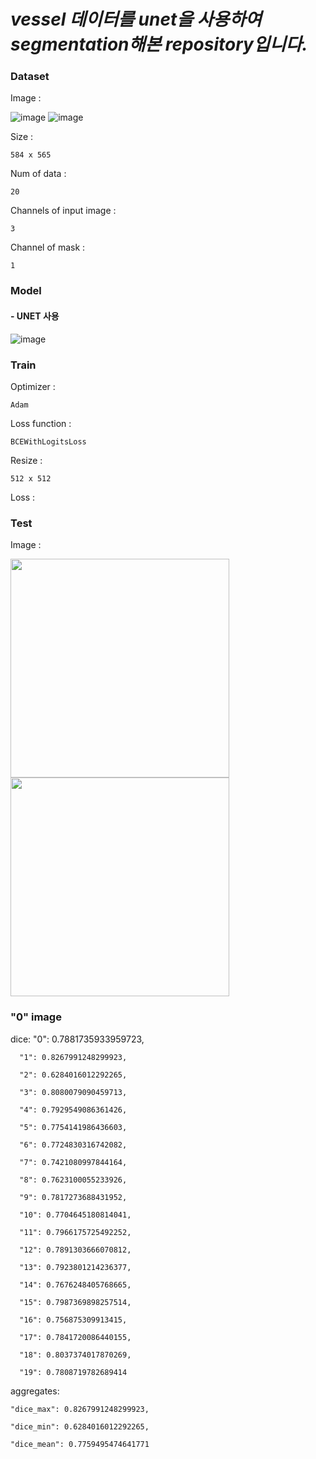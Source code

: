# *vessel 데이터를 unet을 사용하여 segmentation해본 repository입니다.*

### Dataset

Image :

![image](https://user-images.githubusercontent.com/69955858/96858840-bdb25700-149b-11eb-80e1-f206e111e4b7.png)
![image](https://user-images.githubusercontent.com/69955858/96858857-c1de7480-149b-11eb-8b25-7f521722bf03.png)

Size :

    584 x 565
  
Num of data :

    20
  
Channels of input image :
  
    3
  
Channel of mask :
  
    1
  
### Model

#### - UNET 사용
![image](https://img1.daumcdn.net/thumb/R1280x0/?scode=mtistory2&fname=https%3A%2F%2Fblog.kakaocdn.net%2Fdn%2FUcMLK%2FbtqDQupfFnY%2F8aCl8icgtwVKERCWfzfK41%2Fimg.png)

### Train

Optimizer :

    Adam

Loss function :

    BCEWithLogitsLoss
    
Resize :

    512 x 512
    
Loss :

### Test

Image : 

<img src='https://user-images.githubusercontent.com/69955858/97461875-83582680-1981-11eb-9425-8b24348c23aa.png' width='350' height='350'><img src='https://user-images.githubusercontent.com/69955858/97461758-61f73a80-1981-11eb-8226-9ded145721f2.png' width='350' height='350'>
### "0" image
    
dice: 
      "0": 0.7881735933959723,
      
      "1": 0.8267991248299923,
      
      "2": 0.6284016012292265,
      
      "3": 0.8080079090459713,
      
      "4": 0.7929549086361426,
      
      "5": 0.7754141986436603,
      
      "6": 0.7724830316742082,
      
      "7": 0.7421080997844164,
      
      "8": 0.7623100055233926,
      
      "9": 0.7817273688431952,
      
      "10": 0.7704645180814041,
      
      "11": 0.7966175725492252,
      
      "12": 0.7891303666070812,
      
      "13": 0.7923801214236377,
      
      "14": 0.7676248405768665,
      
      "15": 0.7987369898257514,
      
      "16": 0.756875309913415,
      
      "17": 0.7841720086440155,
      
      "18": 0.8037374017870269,
      
      "19": 0.7808719782689414
      
aggregates: 
    
    "dice_max": 0.8267991248299923,
    
    "dice_min": 0.6284016012292265,
    
    "dice_mean": 0.7759495474641771
      
